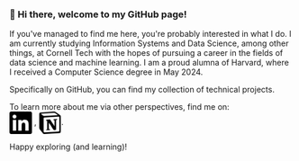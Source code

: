 ### 👋 Hi there, welcome to my GitHub page!

If you've managed to find me here, you're probably interested in what I do. I am currently studying Information Systems and Data Science, among other things, at Cornell Tech with the hopes of pursuing a career in the fields of data science and machine learning. I am a proud alumna of Harvard, where I received a Computer Science degree in May 2024.

Specifically on GitHub, you can find my collection of technical projects. 

To learn more about me via other perspectives, find me on:<br>
<a href="https://www.linkedin.com/in/aikaaldayarova" target="blank"><img src="images/linkedin.svg" align="center" height="40"></a> , 
<a href="https://aikaaldayarova.notion.site/My-Books-0d13fc68d57244d6ba952fd5f2bea8da" target="blank"><img src="images/notion.svg" align="center" height="40"></a>.

Happy exploring (and learning)!
<!--
**aaldayarova/aaldayarova** is a ✨ _special_ ✨ repository because its `README.md` (this file) appears on your GitHub profile.

Here are some ideas to get you started:

- 🔭 I’m currently working on ...
- 🌱 I’m currently learning ...
- 👯 I’m looking to collaborate on ...
- 🤔 I’m looking for help with ...
- 💬 Ask me about ...
- 📫 How to reach me: ...
- 😄 Pronouns: ...
- ⚡ Fun fact: ...
-->
